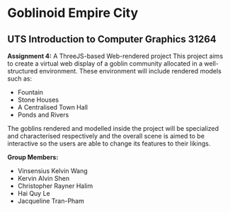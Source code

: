 # Goblinoid Empire City
## UTS Introduction to Computer Graphics 31264
**Assignment 4:** A ThreeJS-based Web-rendered project
This project aims to create a virtual web display of a goblin community allocated in a well-structured environment. These environment will include rendered models such as:
* Fountain
* Stone Houses
* A Centralised Town Hall
* Ponds and Rivers

The goblins rendered and modelled inside the project will be specialized and characterised respectively and the overall scene is aimed to be interactive so the users are able to change its features to their likings.


**Group Members:**
* Vinsensius Kelvin Wang
* Kervin Alvin Shen
* Christopher Rayner Halim
* Hai Quy Le
* Jacqueline Tran-Pham

